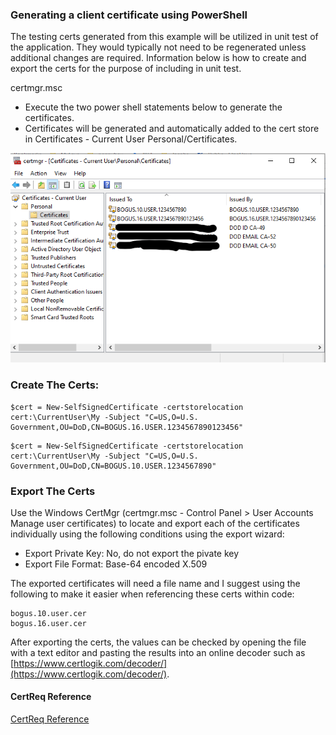 ### Generating a client certificate using PowerShell

The testing certs generated from this example will be utilized in unit test of the application.
They would typically not need to be regenerated unless additional changes are required.
Information below is how to create and export the certs for the purpose of including in unit test. 


certmgr.msc


* Execute the two power shell statements below to generate the certificates.
* Certificates will be generated and automatically added to the cert store in Certificates - Current User Personal/Certificates. 

![CertMgr](/images/ss-cac-cert.png)



### Create The Certs:
```
$cert = New-SelfSignedCertificate -certstorelocation cert:\CurrentUser\My -Subject "C=US,O=U.S. Government,OU=DoD,CN=BOGUS.16.USER.1234567890123456"
```

```
$cert = New-SelfSignedCertificate -certstorelocation cert:\CurrentUser\My -Subject "C=US,O=U.S. Government,OU=DoD,CN=BOGUS.10.USER.1234567890"
```

### Export The Certs
Use the Windows CertMgr (certmgr.msc - Control Panel > User Accounts Manage user certificates) to locate 
and export each of the certificates individually using the following conditions using the export wizard:
* Export Private Key: No, do not export the pivate key 
* Export File Format: Base-64 encoded X.509

The exported certificates will need a file name and I suggest using the following to make it easier when referencing these certs within code:
```
bogus.10.user.cer
bogus.16.user.cer
```

After exporting the certs, the values can be checked by opening the file with a text editor and pasting the results into an online decoder such as [https://www.certlogik.com/decoder/](https://www.certlogik.com/decoder/).


#### CertReq Reference
[CertReq Reference](https://docs.microsoft.com/en-us/previous-versions/windows/it-pro/windows-server-2012-R2-and-2012/dn296456(v%3Dws.11))
